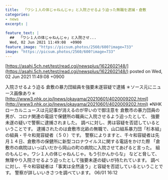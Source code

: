 ```yaml
---
title:  「ワシ１人の体じゃねんじゃ」と入院させるよう迫った無職を逮捕・倉敷 
categories:
- news
excerpt: |
  
feature_text: |
  ##  「ワシ１人の体じゃねんじゃ」と入院させ...
  Wed, 02 Jun 2021 11:49:08  +0900
feature_image: "https://picsum.photos/2560/600?image=733"
image: "https://picsum.photos/2560/600?image=733"
---
```


[https://asahi.5ch.net/test/read.cgi/newsplus/1622602148/](https://asahi.5ch.net/test/read.cgi/newsplus/1622602148/)
posted on Wed, 02 Jun 2021 11:49:08  +0900

<!--more-->

入院させるよう迫る 倉敷の暴力団組員を強要未遂容疑で逮捕 ＊ソース元にニュース画像あり＊ [http://www3.nhk.or.jp/lnews/okayama/20210601/4020009202.html](http://www3.nhk.or.jp/lnews/okayama/20210601/4020009202.html) ※NHKローカルニュースは元記事が消えるのが早いので御注意を 倉敷市の暴力団員の男が、コロナ関連の電話で保健所の職員に入院させるよう迫ったとして、 強要未遂の疑いで警察に逮捕されました。 調べに対し、男は容疑を否認しているということです。 逮捕されたのは倉敷市北畝の無職で、山口組系暴力団「杉本組」の組員・千々和晃容疑者（５０）です。 警察によりますと、千々和容疑者は先月１４日、倉敷市の保健所に新型コロナウイルスに関する電話をかけた際 「倉敷市の病院はいっぱいだから岡山の町の病院に入院させてあげると言った。 組のもんじゃ。ワシ１人の体じゃねんじゃ。もう引かんからな」 などと脅して、無理やり入院させるよう迫ったとして強要未遂の疑いが持たれています。 調べに対し、千々和容疑者は「事実は全然違う」と容疑を否認しているということです。 警察が詳しいいきさつを調べています。 06/01 16:12
